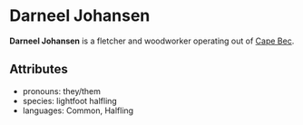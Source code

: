 # Darneel Johansen

**Darneel Johansen** is a fletcher and woodworker operating out of [Cape Bec](../../cape-bec).

## Attributes

- pronouns: they/them
- species: lightfoot halfling
- languages: Common, Halfling

